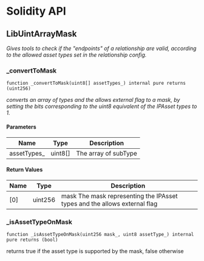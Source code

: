 # Solidity API

## LibUintArrayMask

_Gives tools to check if the "endpoints" of a relationship are valid, according to the allowed asset types set in the relationship config._

### _convertToMask

```solidity
function _convertToMask(uint8[] assetTypes_) internal pure returns (uint256)
```

_converts an array of types and the allows external flag to a mask, by setting the bits corresponding
to the uint8 equivalent of the IPAsset types to 1._

#### Parameters

| Name | Type | Description |
| ---- | ---- | ----------- |
| assetTypes_ | uint8[] | The array of subType |

#### Return Values

| Name | Type | Description |
| ---- | ---- | ----------- |
| [0] | uint256 | mask The mask representing the IPAsset types and the allows external flag |

### _isAssetTypeOnMask

```solidity
function _isAssetTypeOnMask(uint256 mask_, uint8 assetType_) internal pure returns (bool)
```

returns true if the asset type is supported by the mask, false otherwise

